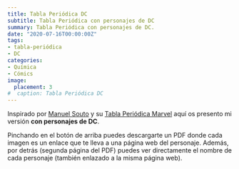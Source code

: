 ```yaml
---
title: Tabla Periódica DC
subtitle: Tabla Periódica con personajes de DC
summary: Tabla Periódica con personajes de DC.
date: "2020-07-16T00:00:00Z"
tags:
- tabla-periódica
- DC
categories:
- Química
- Cómics
image:
  placement: 3
#  caption: Tabla Periódica DC
---
```


Inspirado por [Manuel Souto](https://twitter.com/SoutoManel?s=20) y su [Tabla Periódica Marvel](https://marvelperiodictable.blogspot.com/2020/07/1.html) aquí os presento mi versión **con personajes de DC**.

Pinchando en el botón de arriba puedes descargarte un PDF donde cada imagen es un enlace que te lleva a una página web del personaje. Además, por detrás (segunda página del PDF) puedes ver directamente el nombre de cada personaje (también enlazado a la misma página web).